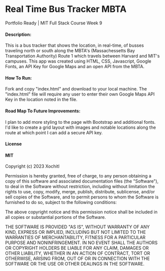 # Real Time Bus Tracker MBTA
Portfolio Ready | MIT Full Stack Course Week 9

#### Description:
This is a bus tracker that shows the location, in real-time, of busses traveling north or south along the MBTA's (Massachessetts Bay Transportation Authority) Route 1 which travels between Harvard and MIT's campuses. This app was created using HTML, CSS, Javascript, Google Fonts, an API Key for Google Maps and an open API from the MBTA.



#### How To Run:
Fork and copy "index.html" and download to your local machine. The "index.html" file will require any user to enter their own Google Maps API Key in the location noted in the file.



#### Road Map To Future Improvements:
I plan to add more styling to the page with Bootstrap and additional fonts. I'd like to create a grid layout with images and notable locations along the route at which point I can add a secure API key. 


#### License
#### MIT
Copyright (c) 2023 Xochitl

Permission is hereby granted, free of charge, to any person obtaining a copy of this software and associated documentation files (the "Software"), to deal in the Software without restriction, including without limitation the rights to use, copy, modify, merge, publish, distribute, sublicense, and/or sell copies of the Software, and to permit persons to whom the Software is furnished to do so, subject to the following conditions:

The above copyright notice and this permission notice shall be included in all copies or substantial portions of the Software.

THE SOFTWARE IS PROVIDED "AS IS", WITHOUT WARRANTY OF ANY KIND, EXPRESS OR IMPLIED, INCLUDING BUT NOT LIMITED TO THE WARRANTIES OF MERCHANTABILITY, FITNESS FOR A PARTICULAR PURPOSE AND NONINFRINGEMENT. IN NO EVENT SHALL THE AUTHORS OR COPYRIGHT HOLDERS BE LIABLE FOR ANY CLAIM, DAMAGES OR OTHER LIABILITY, WHETHER IN AN ACTION OF CONTRACT, TORT OR OTHERWISE, ARISING FROM, OUT OF OR IN CONNECTION WITH THE SOFTWARE OR THE USE OR OTHER DEALINGS IN THE SOFTWARE.

